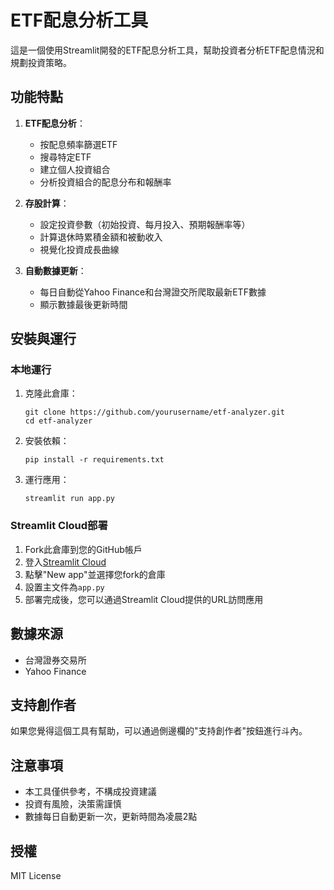 # ETF配息分析工具

這是一個使用Streamlit開發的ETF配息分析工具，幫助投資者分析ETF配息情況和規劃投資策略。

## 功能特點

1. **ETF配息分析**：
   - 按配息頻率篩選ETF
   - 搜尋特定ETF
   - 建立個人投資組合
   - 分析投資組合的配息分布和報酬率

2. **存股計算**：
   - 設定投資參數（初始投資、每月投入、預期報酬率等）
   - 計算退休時累積金額和被動收入
   - 視覺化投資成長曲線

3. **自動數據更新**：
   - 每日自動從Yahoo Finance和台灣證交所爬取最新ETF數據
   - 顯示數據最後更新時間

## 安裝與運行

### 本地運行

1. 克隆此倉庫：
   ```
   git clone https://github.com/yourusername/etf-analyzer.git
   cd etf-analyzer
   ```

2. 安裝依賴：
   ```
   pip install -r requirements.txt
   ```

3. 運行應用：
   ```
   streamlit run app.py
   ```

### Streamlit Cloud部署

1. Fork此倉庫到您的GitHub帳戶
2. 登入[Streamlit Cloud](https://streamlit.io/cloud)
3. 點擊"New app"並選擇您fork的倉庫
4. 設置主文件為`app.py`
5. 部署完成後，您可以通過Streamlit Cloud提供的URL訪問應用

## 數據來源

- 台灣證券交易所
- Yahoo Finance

## 支持創作者

如果您覺得這個工具有幫助，可以通過側邊欄的"支持創作者"按鈕進行斗內。

## 注意事項

- 本工具僅供參考，不構成投資建議
- 投資有風險，決策需謹慎
- 數據每日自動更新一次，更新時間為凌晨2點

## 授權

MIT License
